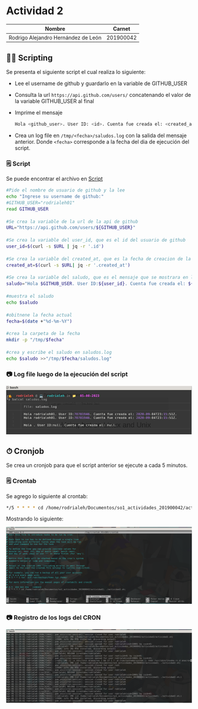 # Actividad 2

|Nombre|Carnet|
|------|------|
|Rodrigo Alejandro Hernández de León|201900042|

## 👨‍💻 Scripting

Se presenta el siguiente script el cual realiza lo siguiente:

- Lee el username de github y guardarlo en la variable de GITHUB_USER

- Consulta la url `https://api.github.com/users/` concatenando el valor de la variable GITHUB_USER al final

- Imprime el mensaje
    ```bash
    Hola <github_user>. User ID: <id>. Cuenta fue creada el: <created_at>.
    ```

- Crea un log file en `/tmp/<fecha>/saludos.log` con la salida del mensaje anterior. Donde `<fecha>` corresponde a la fecha del dia de ejecución del script.

### 🗒 Script

Se puede encontrar el archivo en [Script](./actividad2.sh)

```bash
#Pide el nombre de usuario de github y la lee
echo "Ingrese su username de github:"
#GITHUB_USER="rodrialeh01"
read GITHUB_USER

#Se crea la variable de la url de la api de github
URL="https://api.github.com/users/${GITHUB_USER}"

#Se crea la variable del user_id, que es el id del usuario de github
user_id=$(curl -s $URL | jq -r '.id')

#Se crea la variable del created_at, que es la fecha de creacion de la cuenta de github
created_at=$(curl -s $URL| jq -r '.created_at')

#Se crea la variable del saludo, que es el mensaje que se mostrara en la shell
saludo="Hola $GITHUB_USER. User ID:${user_id}. Cuenta fue creada el: ${created_at}."

#muestra el saludo
echo $saludo

#obitnene la fecha actual
fecha=$(date +"%d-%m-%Y")

#crea la carpeta de la fecha
mkdir -p "/tmp/$fecha"

#crea y escribe el saludo en saludos.log
echo $saludo >>"/tmp/$fecha/saludos.log"
```

### 📷 Log file luego de la ejecución del script

![Ejecución del log file](./images/image1.png)

## ⏱ Cronjob

Se crea un cronjob para que el script anterior se ejecute a cada 5 minutos.

### 🗒 Crontab

Se agrego lo siguiente al crontab:

```bash
*/5 * * * * cd /home/rodrialeh/Documentos/so1_actividades_201900042/actividad2; ./actividad2.sh;
```

Mostrando lo siguiente:

![Crontab](./images/image2.png)

### 📷 Registro de los logs del CRON

![Logs del CRON](./images/image3.png)

